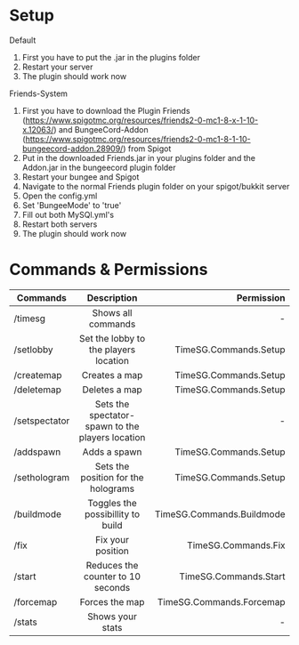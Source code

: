# Setup

Default

1. First you have to put the .jar in the plugins folder
2. Restart your server
3. The plugin should work now

Friends-System

1. First you have to download the Plugin Friends (https://www.spigotmc.org/resources/friends2-0-mc1-8-x-1-10-x.12063/) and BungeeCord-Addon (https://www.spigotmc.org/resources/friends2-0-mc1-8-1-10-bungeecord-addon.28909/) from Spigot
2. Put in the downloaded Friends.jar in your plugins folder and the Addon.jar in the bungeecord plugin folder
3. Restart your bungee and Spigot
4. Navigate to the normal Friends plugin folder on your spigot/bukkit server
5. Open the config.yml
6. Set 'BungeeMode' to 'true'
7. Fill out both MySQl.yml's
8. Restart both servers
9. The plugin should work now

# Commands & Permissions

| Commands      | Description   | Permission  |
| ------------- |:-------------:| -----:|
| /timesg | Shows all commands | - |
| /setlobby | Set the lobby to the players location | TimeSG.Commands.Setup |
| /createmap <Name> | Creates a map | TimeSG.Commands.Setup |
| /deletemap <Name> | Deletes a map  | TimeSG.Commands.Setup |
| /setspectator <Name> | Sets the spectator-spawn to the players location | - |
| /addspawn <Name> | Adds a spawn  | TimeSG.Commands.Setup |
| /sethologram | Sets the position for the holograms  | TimeSG.Commands.Setup |
| /buildmode | Toggles the possibillity to build  | TimeSG.Commands.Buildmode |
| /fix | Fix your position  | TimeSG.Commands.Fix |
| /start | Reduces the counter to 10 seconds  | TimeSG.Commands.Start |
| /forcemap | Forces the map | TimeSG.Commands.Forcemap |
| /stats | Shows your stats  | - |
